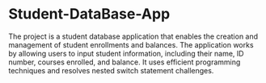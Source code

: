 # Student-DataBase-App
The project is a student database application that enables the creation and management of student enrollments and balances. The application works by allowing users to input student information, including their name, ID number, courses enrolled, and balance.
It uses efficient programming techniques and resolves nested switch statement challenges.
